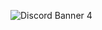 ![Discord Banner 4](https://discordapp.com/api/guilds/1055497587970556007/widget.png?style=banner4)
